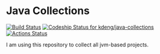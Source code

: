 # Java Collections

[![Build Status](https://travis-ci.org/kdeng/java-collections.svg?branch=master)](https://travis-ci.org/kdeng/java-collections)
[![Codeship Status for kdeng/java-collections](https://app.codeship.com/projects/d39c6ea0-b2bc-0137-9915-52c5c8a08c57/status?branch=master)](https://app.codeship.com/projects/363458)
[![Actions Status](https://github.com/kdeng/java-collections/workflows/.github/workflows/main.yaml/badge.svg)](https://github.com/kdeng/java-collections/actions)

I am using this repository to collect all jvm-based projects.
